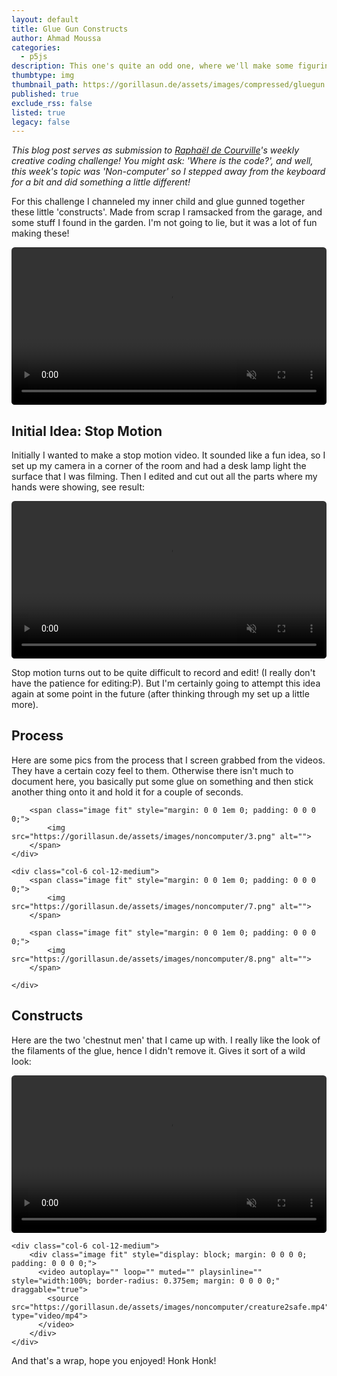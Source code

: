 ```yaml
---
layout: default
title: Glue Gun Constructs
author: Ahmad Moussa
categories:
  - p5js
description: This one's quite an odd one, where we'll make some figurines with scrap and a glue gun
thumbtype: img
thumbnail_path: https://gorillasun.de/assets/images/compressed/gluegun.png
published: true
exclude_rss: false
listed: true
legacy: false
---
```

<div class='box'>
<i>This blog post serves as submission to <a href='https://twitter.com/sableRaph'>Raphaël de Courville</a>'s weekly creative coding challenge! You might ask:  'Where is the code?', and well, this week's topic was 'Non-computer' so I stepped away from the keyboard for a bit and did something a little different!</i>
</div>

For this challenge I channeled my inner child and glue gunned together these little 'constructs'. Made from scrap I ramsacked from the garage, and some stuff I found in the garden. I'm not going to lie, but it was a lot of fun making these!

<div class="image fit" style="display: block; margin: 0 0 0 0; padding: 0 0 0 0;">
  <video autoplay="" loop="" muted="" playsinline="" style="width:100%; border-radius: 0.375em; margin: 0 0 0 0;" draggable="true">
    <source src="https://gorillasun.de/assets/images/noncomputer/creatures.mp4" type="video/mp4">
  </video>	
</div>

<p></p>

<h2>Initial Idea: Stop Motion</h2>

<p>Initially I wanted to make a stop motion video. It sounded like a fun idea, so I set up my camera in a corner of the room and had a desk lamp light the surface that I was filming. Then I edited and cut out all the parts where my hands were showing, see result: </p>

<div class="image fit" style="display: block; margin: 0 0 0 0; padding: 0 0 0 0;">
  <video autoplay="" loop="" muted="" playsinline="" style="width:100%; border-radius: 0.375em; margin: 0 0 0 0;" draggable="true">
    <source src="https://gorillasun.de/assets/images/noncomputer/output.mp4" type="video/mp4">
  </video>	
</div>

<p></p>

<p>Stop motion turns out to be quite difficult to record and edit! (I really don't have the patience for editing:P). But I'm certainly going to attempt this idea again at some point in the future (after thinking through my set up a little more).</p>

<p></p>

<h2><a name='process'></a>Process</h2>
Here are some pics from the process that I screen grabbed from the videos. They have a certain cozy feel to them. Otherwise there isn't much to document here, you basically put some glue on something and then stick another thing onto it and hold it for a couple of seconds.

<div class="row gtr-50">
	<div class="col-6 col-12-medium">
		<span class="image fit" style="margin: 0 0 1em 0; padding: 0 0 0 0;">
			<img src="https://gorillasun.de/assets/images/noncomputer/2.png" alt="">	
		</span>

		<span class="image fit" style="margin: 0 0 1em 0; padding: 0 0 0 0;">
			<img src="https://gorillasun.de/assets/images/noncomputer/3.png" alt="">	
		</span>
	</div>

	<div class="col-6 col-12-medium">
		<span class="image fit" style="margin: 0 0 1em 0; padding: 0 0 0 0;">
			<img src="https://gorillasun.de/assets/images/noncomputer/7.png" alt="">	
		</span>
		
		<span class="image fit" style="margin: 0 0 1em 0; padding: 0 0 0 0;">
			<img src="https://gorillasun.de/assets/images/noncomputer/8.png" alt="">	
		</span>

	</div>
</div>

<p></p>

<h2><a name='constructs'></a>Constructs</h2>

Here are the two 'chestnut men' that I came up with. I really like the look of the filaments of the glue, hence I didn't remove it. Gives it sort of a wild look:

<div class="row gtr-50">
	<div class="col-6 col-12-medium">
		<div class="image fit" style="display: block; margin: 0 0 0 0; padding: 0 0 0 0;">
		  <video autoplay="" loop="" muted="" playsinline="" style="width:100%; border-radius: 0.375em; margin: 0 0 0 0;" draggable="true">
		    <source src="https://gorillasun.de/assets/images/noncomputer/creature1safe.mp4" type="video/mp4">
		  </video>	
		</div>
	</div>

	<div class="col-6 col-12-medium">
		<div class="image fit" style="display: block; margin: 0 0 0 0; padding: 0 0 0 0;">
		  <video autoplay="" loop="" muted="" playsinline="" style="width:100%; border-radius: 0.375em; margin: 0 0 0 0;" draggable="true">
		    <source src="https://gorillasun.de/assets/images/noncomputer/creature2safe.mp4" type="video/mp4">
		  </video>	
		</div>
	</div>
</div>
<p></p>

And that's a wrap, hope you enjoyed! Honk Honk!
